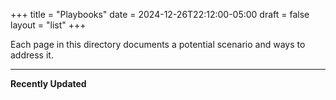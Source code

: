 +++
title = "Playbooks"
date = 2024-12-26T22:12:00-05:00
draft = false
layout = "list"
+++

Each page in this directory documents a potential scenario and ways to address it.

---

**Recently Updated**

